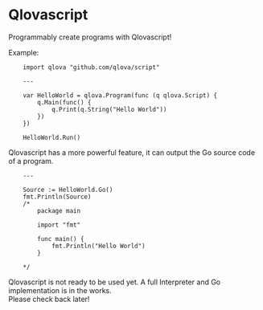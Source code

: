 # Qlovascript
Programmably create programs with Qlovascript!

Example:
```
	import qlova "github.com/qlova/script"
	
	---

	var HelloWorld = qlova.Program(func (q qlova.Script) {
		q.Main(func() {
			q.Print(q.String("Hello World"))
		})
	})
	
	HelloWorld.Run()
```
Qlovascript has a more powerful feature, it can output the Go source code of a program.
```
	---

	Source := HelloWorld.Go()
	fmt.Println(Source)
	/*
		package main
		
		import "fmt"
		
		func main() {
			fmt.Println("Hello World")
		}
		
	*/
```

Qlovascript is not ready to be used yet. A full Interpreter and Go implementation is in the works.  
Please check back later!
